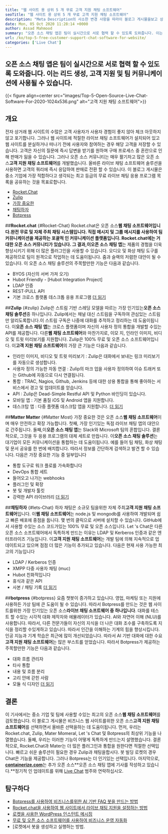 ```yaml
---
title: "웹 사이트 용 상위 5 개 무료 고객 지원 채팅 소프트웨어" 
seoTitle: "웹 사이트 용 상위 5 개 무료 고객 지원 채팅 소프트웨어" 
description: "Meta Description의 사소한 변경 사항을 따라이 블로그 게시물을보고 상위 5 가지 무료 고객 지원 채팅 소프트웨어에 대해 알아 봅니다. 이러한 도구는 고객 서비스 담당자 및 판매를 유도 할 수 있도록합니다." 
date: Mon, 05 Oct 2020 11:28:14 +0000
author: Assad Mahmood
summary: "오픈 소스 채팅 앱은 팀이 실시간으로 서로 협력 할 수 있도록 도와줍니다. 이는 리드 생성, 고객 지원 및 팀 커뮤니케이션에 사용될 수 있습니다." 
url: /ko/top-5-free-customer-support-chat-software-for-website/
categories: ['Live Chat']
---
```


## 오픈 소스 채팅 앱은 팀이 실시간으로 서로 협력 할 수 있도록 도와줍니다. 이는 리드 생성, 고객 지원 및 팀 커뮤니케이션에 사용될 수 있습니다.

{{< figure align=center src="images/Top-5-Open-Source-Live-Chat-Software-For-2020-1024x536.png" alt="고객 지원 채팅 소프트웨어">}}


## 개요
전자 상거래 웹 사이트의 수많은 고객 사용자가 사용자 경험이 좋지 않아 체크 아웃하지 않고 포기합니다. 그러나 웹 사이트에 적절한 라이브 채팅 소프트웨어가 설치되어 있고 웹 사이트를 분실하거나 떠나기 전에 사용자와 참여하는 경우 해당 고객을 저장할 수 있습니다. 고객은 자신의 질문에 즉시 답변을 받기를 원하며 구매 프로세스 중 혼란으로 인해 판매가 잃을 수 있습니다. 그러나 오픈 소스 커뮤니티는 매우 활기차고 많은 오픈 소스**고객 지원 채팅 소프트웨어**를 개발했습니다.
올바른 라이브 채팅 소프트웨어 솔루션을 사용하면 고객의 쿼리에 즉시 응답하여 판매로 전환 할 수 있습니다. 이 블로그 게시물은 중소 기업에 가장 적합하다고 생각되는 최고 등급의 무료 라이브 채팅 응용 프로그램 목록을 공유하는 것을 목표로합니다.
  * [Rocket.Chat][1]
  * [Zulip][2]
  * [가장 중요한][3]
  * [채팅하자][4]
  * [Botpress][5]

##**Rocket.chat** {#Rocket-Chat}
Rocket.chat은 오픈 소스**웹 채팅 소프트웨어입니다.**완전 무료 및 자체 주최 채팅 시스템입니다. 직접 메시지 및 그룹 메시지를 사용하여 팀 커뮤니케이션을 제공하는 포괄적 인 커뮤니케이션 플랫폼입니다.
Rocket.chat에는 거대한 오픈 소스 커뮤니티가 있습니다. 그 결과,이**오픈 소스 채팅 앱**는 제품의 경험을 더욱 향상시키기 위해 더 많은 플러그인을 사용할 수 있습니다. 오디오 및 화상 채팅 도구를 제공하므로 팀이 원격으로 작업하는 데 도움이됩니다. 줌과 슬랙의 저렴한 대안이 될 수 있습니다. 이 오픈 소스 채팅 솔루션의 주목할만한 기능은 다음과 같습니다.
  * BYOS (자신의 서버 가져 오기)
  * Hubot Friendly - [Hubot Integration Project]
  * LDAP 인증
  * REST-PULL API
  * 기본 크로스 플랫폼 데스크톱 응용 프로그램
    [더 읽기][6]

##**Zulip** {#zulip}
Zulip은 스트림 기반 스레딩 모델을 따르는 가장 인기있는**오픈 소스 채팅 솔루션**중 하나입니다. Zulip에서는 채널 대신 스트림을 구독하여 관심있는 스트림 만 알리도록합니다.이 스트림 구독은 나중에 대화를 추적하고 정리하는 데 도움이됩니다.
이**오픈 소스 채팅 앱**는 크로스 플랫폼이며 자신의 사용자 정의 통합을 개발할 수있는 API를 제공합니다. 다른**웹 채팅 소프트웨어**와 마찬가지로, 이모 지, 인라인 이미지, 비디오 및 트윗 미리보기를 지원합니다. Zulip은 100% 무료 및 오픈 소스 소프트웨어입니다. 이**고객 지원 채팅 소프트웨어**의 가장 큰 기능은 다음과 같습니다.
  * 인라인 이미지, 비디오 및 트윗 미리보기 : Zulip은 대화에서 보내는 링크 미리보기를 자동으로 생성합니다.
  * 사용자 정의 가능한 자동 연결 : Zulip의 마크 업을 사용자 정의하여 이슈 트래커 또는 Github에 자동으로 다시 연결됩니다.
  * 통합 : TRAC, Nagios, Github, Jenkins 등에 대한 상용 통합을 통해 좋아하는 서비스에서 경고 및 업데이트를 얻습니다.
  * API : Zulip은 Dead-Simple Restful API 및 Python 바인딩이 있습니다.
  * 모바일 앱 : 기본 품질 iOS 및 Android 앱을 지원합니다.
  * 데스크탑 앱 : 다중 플랫폼 데스크탑 앱을 지원합니다.
    [더 읽기][7]

##**Matter Matter** {#Matter Most}
가장 중요한 것은 오픈 소스**웹 채팅 소프트웨어**이며 매우 안전하고 확장 가능합니다. 첫째, 가장 인기있는 독점 라이브 채팅 앱의 대안으로 간주됩니다. 둘째,이**오픈 소스 채팅 앱**는 Slack와 Microsoft 팀의 혼합입니다. 결론적으로, 그것을 두 응용 프로그램의 대체 세트로 만듭니다.
이**오픈 소스 채팅 솔루션**는 대기업이 모든 커뮤니케이션을 통합하는 데 도움이됩니다. 예를 들어 팀 채팅, 화상 채팅 및 문서 공유를 한 번에 배치합니다. 따라서 정보를 간단하게 검색하고 발견 할 수 있습니다.
다음은 가장 중요한 기능 중 일부입니다
  * 통합 도구로 워크 플로를 가속화합니다
  * DevOps 통합 세트
  * 들어오고 나가는 webhooks
  * 플러그인 및 확장
  * 봇 및 개발자 툴킷
  * 강력한 API 라이브러리
    [더 읽기][8]

##**채팅하자** {#lets-Chat}
하자 채팅은 소규모 팀을위한 자체 주최**고객 지원 채팅 소프트웨어**입니다. 이**웹 채팅 소프트웨어**는 node.js 및 mongodb를 사용하여 개발되며 쉽고 빠른 배포에 중점을 둡니다. 몇 번의 클릭으로 서버에 설치할 수 있습니다. GitHub에서 사용할 수있는 소스 코드가있는 100% 무료 및 오픈 소스입니다.
Let 's Chat은 다른 오픈 소스 소프트웨어에서 독특하게 만드는 이유는 LDAP 및 Kerberos 인증과 같은 엔터프라이즈 기능입니다. 이**고객 지원 채팅 소프트웨어**는 개발 팀에 의해 지속적으로 업데이트되고 있으며 점점 더 많은 기능이 추가되고 있습니다. 다음은 현재 사용 가능한 최고의 기능입니다
  * LDAP / Kerberos 인증
  * XMPP 다중 사용자 채팅 (muc)
  * Hubot 친화적입니다
  * 휴식과 같은 API
  * 사본 / 채팅 기록
    [더 읽기][9]

##**botpress** {#botpress}
요즘 챗봇이 증가하고 있습니다. 영업, 마케팅 또는 지원에 사용하든 가상 팀에 큰 도움이 될 수 있습니다.
따라서 Botpress를 만드는 것은 웹 사이트를위한 가장 인기있는 오픈 소스**라이브 채팅 소프트웨어 중 하나입니다**. 대화를 테스트 할 수있는 시각적 대화 제작자와 에뮬레이터가 있습니다. AI와 자연어 이해 (NLU)를 사용합니다. 따라서, 다른 전문가들이 자신의 지식을 더 나은 대화 조수를 구축하도록 지식을 정리할 수있게하고 있습니다. 따라서 인간을 이해하는 기계의 힘을 향상시킵니다.
인공 지능과 기계 학습은 최근에 많이 개선되었습니다. 따라서 AI 기반 대화에 대한 수요**고객 지원 채팅 소프트웨어**는 많은 부스트를 얻었습니다. 따라서 Botpress가 제공하는 주목할만한 기능은 다음과 같습니다.
  * 대화 흐름 관리자
  * 타사 통합
  * 내용 및 흐름 분리
  * 고리 안에 갇힌 사람
  * 모듈 식 디자인
    [더 읽기][10]

## 결론
이 기사에서는 중소 기업 및 팀에 사용할 수있는 최고의 오픈 소스**웹 채팅 소프트웨어**를 검토했습니다. 이 블로그 게시물은 비즈니스 웹 사이트를위한 오픈 소스**고객 지원 채팅 소프트웨어**를 선택하면서 올바른 선택을하는 데 도움이됩니다. 먼저, 우리는 Rocket.chat, Zulip, Mater Momeral, Let 's Chat 및 Botpress의 최상위 기능을 나열했습니다. 둘째, 우리는 이러한 기능이 어떻게 독특하게 만드는지 설명했습니다. 결론적으로, Rocket.Chat과 Mater는 더 많은 플러그인과 통합을 원한다면 적절한 선택입니다. 빠르고 쉬운 솔루션이 필요한 경우 Zulip과 채팅을합시다. 봇 빌딩 로켓의 경우 Chat은 기능을 제공합니다. 그러나 Botpress는 더 인기있는 선택입니다.
마지막으로, [**containerize.com**][11]는 추가 오픈 소스**오픈 소스 채팅 앱에 기사를 작성하고 있습니다.**정기적 인 업데이트를 위해 [Live Chat][12] 범주와 연락하십시오.

## 탐구하다
  * [Botpress를 사용하여 비즈니스를위한 AI 기반 FAQ 봇을 만드는 방법][13]
  * [Rocket.chat을 사용하여 웹 사이트에서 라이브 채팅 지원을 설정하는 방법][14]
  * [로켓을 사용한 WordPress 인스턴트 메시징][15]
  * [무료 및 오픈 소스 소프트웨어를 사용하여 비즈니스 운영 자동화][16]
  * [로켓에서 봇을 생성하고 실행하는 방법.

  
[1]: #rocket-chat
[2]: #zulip
[3]: #mattermost
[4]: #lets-chat
[5]: #botpress
[6]: https://products.containerize.com/live-chat/rocketchat
[7]: https://products.containerize.com/live-chat/zulip
[8]: https://products.containerize.com/live-chat/mattermost
[9]: https://products.containerize.com/live-chat/lets-chat
[10]: https://products.containerize.com/live-chat/botpress
[11]: https://www.containerize.com/
[12]: https://products.containerize.com/live-chat/
[13]: https://blog.containerize.com/live-chat/how-to-create-an-ai-based-faq-bot-for-your-business-using-botpress/
[14]: https://blog.containerize.com/live-chat/how-to-setup-live-chat-software-on-website-rocket-chat/
[15]: https://blog.containerize.com/blogging/instantly-communicate-with-customers-using-wordpress-and-rocket-chat/
[16]: https://blog.containerize.com/blogging/automate-business-operations-using-open-source-software/
[17]: https://blog.containerize.com/live-chat/how-to-create-and-run-a-bot-in-rocket-chat-using-botpress/
